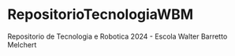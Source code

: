 # RepositorioTecnologiaWBM
Repositorio de Tecnologia e Robotica 2024 - Escola Walter Barretto Melchert
